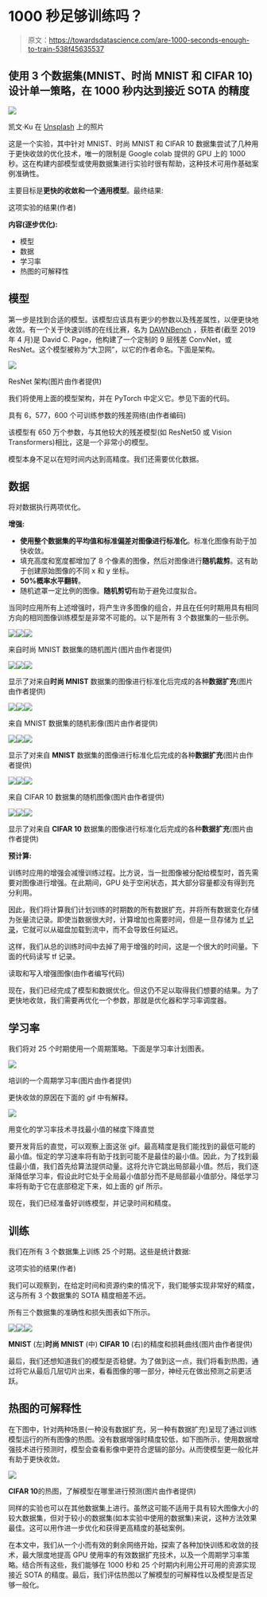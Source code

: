 # 1000 秒足够训练吗？

> 原文：<https://towardsdatascience.com/are-1000-seconds-enough-to-train-538f45635537>

## 使用 3 个数据集(MNIST、时尚 MNIST 和 CIFAR 10)设计单一策略，在 1000 秒内达到接近 SOTA 的精度

![](img/4fff8cb131b7192d3b73b32f4ff2fd9c.png)

凯文·Ku 在 [Unsplash](https://unsplash.com/s/photos/time?utm_source=unsplash&utm_medium=referral&utm_content=creditCopyText) 上的照片

这是一个实验，其中针对 MNIST、时尚 MNIST 和 CIFAR 10 数据集尝试了几种用于更快收敛的优化技术，唯一的限制是 Google colab 提供的 GPU 上的 1000 秒。这在构建内部模型或使用数据集进行实验时很有帮助，这种技术可用作基础案例准确性。

主要目标是**更快的收敛和一个通用模型**。最终结果:

这项实验的结果(作者)

**内容(逐步优化):**

*   模型
*   数据
*   学习率
*   热图的可解释性

## 模型

第一步是找到合适的模型。该模型应该具有更少的参数以及残差属性，以便更快地收敛。有一个关于快速训练的在线比赛，名为 [DAWNBench](https://dawn.cs.stanford.edu/benchmark/#cifar10) ，获胜者(截至 2019 年 4 月)是 David C. Page，他构建了一个定制的 9 层残差 ConvNet，或 ResNet。这个模型被称为“大卫网”，以它的作者命名。下面是架构。

![](img/f6cfd192925664aaadc416364b9dc94e.png)

ResNet 架构(图片由作者提供)

我们将使用上面的模型架构，并在 PyTorch 中定义它。参见下面的代码。

具有 6，577，600 个可训练参数的残差网络(由作者编码)

该模型有 650 万个参数，与其他较大的残差模型(如 ResNet50 或 Vision Transformers)相比，这是一个非常小的模型。

模型本身不足以在短时间内达到高精度。我们还需要优化数据。

## 数据

将对数据执行两项优化。

**增强:**

*   **使用整个数据集的平均值和标准偏差对图像进行标准化**。标准化图像有助于加快收敛。
*   填充高度和宽度都增加了 8 个像素的图像，然后对图像进行**随机裁剪**。这有助于创建原始图像的不同 x 和 y 坐标。
*   **50%概率水平翻转**。
*   随机遮罩一定比例的图像。**随机剪切**有助于避免过度拟合。

当同时应用所有上述增强时，将产生许多图像的组合，并且在任何时期用具有相同方向的相同图像训练模型是非常不可能的。以下是所有 3 个数据集的一些示例。

![](img/8a2f340334dc148c816ea81bce763d0c.png)![](img/a4ec111d50f6bc153d9855c1ccb6a25b.png)![](img/08d2bf2fd1c6bec70e4b1fc0f7bfb113.png)

来自时尚 MNIST 数据集的随机图片(图片由作者提供)

![](img/ec4fb898a4c272c8a553ebf45db693b3.png)![](img/b491c0d055bd922ac70440d202e3e296.png)![](img/279a434842abe2d101ce3ea58a58069b.png)

显示了对来自**时尚 MNIST** 数据集的图像进行标准化后完成的各种**数据扩充**(图片由作者提供)

![](img/032a43800e845aaca91500e5a0d19781.png)![](img/87c8051021eec4ae7c33f5e35516f03c.png)![](img/9540e92e6e756b441827dcf9886bc873.png)

来自 MNIST 数据集的随机影像(图片由作者提供)

![](img/9fa8028b83fcb1b2e71c6d563f2c4cd1.png)![](img/faa1f5d21d9588cd4d07a747336af778.png)![](img/f4bc01cb78c8168d9c10342dbd0ba722.png)

显示了对来自 **MNIST** 数据集的图像进行标准化后完成的各种**数据扩充**(图片由作者提供)

![](img/37d92eebf99ba45cd0170b0b7a2ce6d2.png)![](img/fe1494e0d1b5cbde536e2792537ac514.png)![](img/79748829b600a8c93424509254cbb538.png)

来自 CIFAR 10 数据集的随机图像(图片由作者提供)

![](img/1c9f39a6f4e499d1c1eeb0a1f356edbb.png)![](img/4633bf8e7d6aa5a34de4a1abd869effa.png)![](img/bae09a3679cc38e275edef84e16c541e.png)

显示了对来自 **CIFAR 10** 数据集的图像进行标准化后完成的各种**数据扩充**(图片由作者提供)

**预计算:**

训练时应用的增强会减慢训练过程。比方说，当一批图像被分配给模型时，首先需要对图像进行增强。在此期间，GPU 处于空闲状态，其大部分容量都没有得到充分利用。

因此，我们将计算我们计划训练的时期数的所有数据扩充，并将所有数据变化存储为张量流记录。即使当数据很大时，计算增加也需要时间，但是一旦存储为 [tf 记录](https://www.tensorflow.org/tutorials/load_data/tfrecord)，它就可以从磁盘加载到流中，而不会导致任何延迟。

这样，我们从总的训练时间中去掉了用于增强的时间，这是一个很大的时间量。下面的代码读写 tf 记录。

读取和写入增强图像(由作者编写代码)

现在，我们已经完成了模型和数据优化。但这仍不足以取得我们想要的结果。为了更快地收敛，我们需要再优化一个参数，那就是优化器和学习率调度器。

## 学习率

我们将对 25 个时期使用一个周期策略。下面是学习率计划图表。

![](img/8d1bfcfbc8bedbb5cd817ef5eeff7e5b.png)

培训的一个周期学习率(图片由作者提供)

更快收敛的原因在下面的 gif 中有解释。

![](img/363ee7b9b1c76e7c71991907cd93a217.png)

用变化的学习率技术寻找最小值的梯度下降直觉

要开发背后的直觉，可以观察上面这张 gif。最高精度是我们能找到的最低可能的最小值。恒定的学习速率将有助于找到可能不是最佳的最小值。因此，为了找到最佳最小值，我们首先给算法提供动量。这将允许它跳出局部最小值。然后，我们逐渐降低学习率，假设此时它处于全局最小值部分而不是局部最小值部分。降低学习率将有助于它在底部稳定下来，如上面的 gif 所示。

现在，我们已经准备好训练模型，并记录时间和精度。

## **训练**

我们在所有 3 个数据集上训练 25 个时期。这些是统计数据:

这项实验的结果(作者)

我们可以观察到，在给定时间和资源约束的情况下，我们能够实现非常好的精度，这与所有 3 个数据集的 SOTA 精度相差不远。

所有三个数据集的准确性和损失图表如下所示。

![](img/e774a3db2d40dbaf3355b608f0b77193.png)![](img/09d0d4c22110ec3e1ab9749d1422fe40.png)![](img/d55b956b1e00bd239ef525b2c4348bb6.png)

**MNIST** (左)**时尚 MNIST** (中) **CIFAR 10** (右)的精度和损耗曲线(图片由作者提供)

最后，我们还想知道我们的模型是否稳健。为了做到这一点，我们将看到热图，通过将它从最后几层切片出来，看看图像的哪一部分，神经元在做出预测之前更活跃。

## 热图的可解释性

在下图中，针对两种场景(一种没有数据扩充，另一种有数据扩充)呈现了通过训练模型运行的所有图像的热图。没有数据增强时精度较低，如下图所示，使用数据增强技术进行预测时，模型会查看影像中更符合逻辑的部分。从而使模型更一般化并有助于更快收敛。

![](img/fba74a1442f622abcabc28b07a14e2d1.png)

**CIFAR 10**的热图，了解模型在哪里进行预测(图片由作者提供)

同样的实验也可以在其他数据集上进行。虽然这可能不适用于具有较大图像大小的较大数据集，但对于较小的数据集(如本实验中使用的数据集)来说，这种方法效果最佳。这可以用作进一步优化和获得更高精度的基础案例。

在本文中，我们从一个小而有效的剩余网络开始，探索了各种加快训练和收敛的技术，最大限度地提高 GPU 使用率的有效数据扩充技术，以及一个周期学习率策略。结合所有这些，我们能够在 1000 秒和 25 个时期内利用公开可用的资源实现接近 SOTA 的精度。最后，我们评估热图以了解模型的可解释性以及模型是否足够一般化。